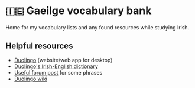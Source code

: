 # 🇮🇪 Gaeilge vocabulary bank
Home for my vocabulary lists and any found resources while studying Irish.

## Helpful resources
- [Duolingo](https://www.duolingo.com/) (website/web app for desktop)
- [Duolingo's Irish-English dictionary](https://www.duolingo.com/dictionary/Irish/)
- [Useful forum post](https://forum.duolingo.com/comment/14860741/Useful-phrases-for-keeping-up-conversation-as-gaeilge) for some phrases
- [Duolingo wiki](https://duolingo.fandom.com/wiki/)

